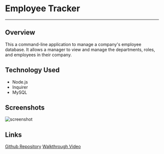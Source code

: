 # Employee Tracker
___

## Overview
This a command-line application to manage a company's employee database. It allows a manager to view and manage the departments, roles, and employees in their company.

## Technology Used
- Node.js
- Inquirer
- MySQL

## Screenshots
![screenshot](https://i.gyazo.com/aea4cb4ac1fe87bbbc67f01afb3d8a03.png)

## Links
[Github Repository](https://github.com/emarshall121/employee-tracker)
[Walkthrough Video](https://screencast-o-matic.com/watch/crei0gVcjyn) 